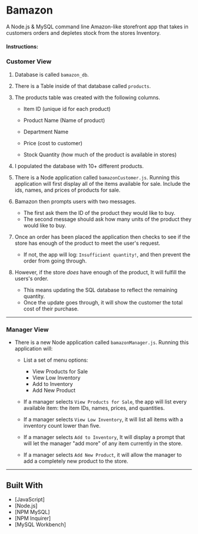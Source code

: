 # Bamazon

A Node.js & MySQL command line Amazon-like storefront app that takes in customers orders and depletes stock from the stores Inventory.

#### Instructions:

### Customer View

1. Database is called `bamazon_db`.

2. There is a Table inside of that database called `products`.

3. The products table was created with the following columns.

	* Item ID (unique id for each product)

	* Product Name (Name of product)

	* Department Name 

	* Price (cost to customer)

	* Stock Quantity (how much of the product is available in stores)

4. I populated the database with 10+ different products. 

5. There is a Node application called `bamazonCustomer.js`. Running this application will first display all of the items available for sale. Include the ids, names, and prices of products for sale.

6. Bamazon then prompts users with two messages. 
	* The first ask them the ID of the product they would like to buy. 
	* The second message should ask how many units of the product they would like to buy.

7. Once an order has been placed the application then checks to see if the store has enough of the product to meet the user's request. 
	* If not, the app will log: `Insufficient quantity!`, and then prevent the order from going through.

8. However, if the store *does* have enough of the product, It will fulfill the users's order. 
	* This means updating the SQL database to reflect the remaining quantity.
	* Once the update goes through, it will show the customer the total cost of their purchase.



---------------------------------



### Manager View 

* There is a new Node application called `bamazonManager.js`. Running this application will:

	* List a set of menu options: 
		* View Products for Sale 
		* View Low Inventory
		* Add to Inventory
		* Add New Product

	* If a manager selects `View Products for Sale`, the app will list every available item: the item IDs, names, prices, and quantities.

	* If a manager selects `View Low Inventory`, it will list all items with a inventory count lower than five.

	* If a manager selects `Add to Inventory`, It will display a prompt that will let the manager "add more" of any item currently in the store. 

	* If a manager selects `Add New Product`, it will allow the manager to add a completely new product to the store.
	


---------------------------------


	
## Built With

* [JavaScript]
* [Node.js]
* [NPM MySQL]
* [NPM Inquirer]
* [MySQL Workbench]
